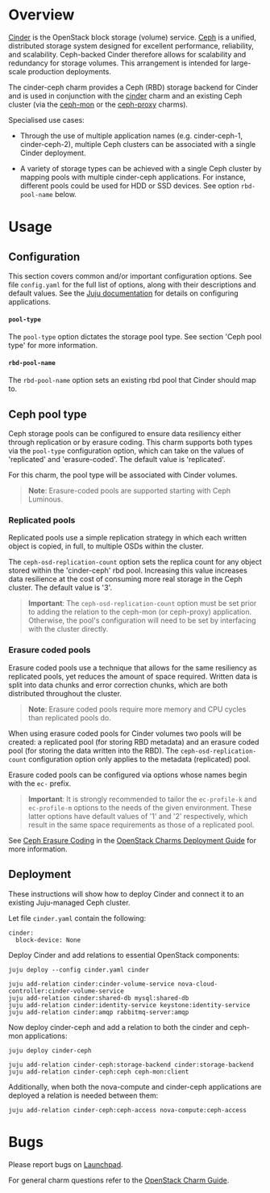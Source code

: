# Overview

[Cinder][cinder-upstream] is the OpenStack block storage (volume) service.
[Ceph][ceph-upstream] is a unified, distributed storage system designed for
excellent performance, reliability, and scalability. Ceph-backed Cinder
therefore allows for scalability and redundancy for storage volumes. This
arrangement is intended for large-scale production deployments.

The cinder-ceph charm provides a Ceph (RBD) storage backend for Cinder and is
used in conjunction with the [cinder][cinder-charm] charm and an existing Ceph
cluster (via the [ceph-mon][ceph-mon-charm] or the
[ceph-proxy][ceph-proxy-charm] charms).

Specialised use cases:

* Through the use of multiple application names (e.g. cinder-ceph-1,
  cinder-ceph-2), multiple Ceph clusters can be associated with a single Cinder
  deployment.

* A variety of storage types can be achieved with a single Ceph cluster by
  mapping pools with multiple cinder-ceph applications. For instance, different
  pools could be used for HDD or SSD devices. See option `rbd-pool-name` below.

# Usage

## Configuration

This section covers common and/or important configuration options. See file
`config.yaml` for the full list of options, along with their descriptions and
default values. See the [Juju documentation][juju-docs-config-apps] for details
on configuring applications.

#### `pool-type`

The `pool-type` option dictates the storage pool type. See section 'Ceph pool
type' for more information.

#### `rbd-pool-name`

The `rbd-pool-name` option sets an existing rbd pool that Cinder should map
to.

## Ceph pool type

Ceph storage pools can be configured to ensure data resiliency either through
replication or by erasure coding. This charm supports both types via the
`pool-type` configuration option, which can take on the values of 'replicated'
and 'erasure-coded'. The default value is 'replicated'.

For this charm, the pool type will be associated with Cinder volumes.

> **Note**: Erasure-coded pools are supported starting with Ceph Luminous.

### Replicated pools

Replicated pools use a simple replication strategy in which each written object
is copied, in full, to multiple OSDs within the cluster.

The `ceph-osd-replication-count` option sets the replica count for any object
stored within the 'cinder-ceph' rbd pool. Increasing this value increases data
resilience at the cost of consuming more real storage in the Ceph cluster. The
default value is '3'.

> **Important**: The `ceph-osd-replication-count` option must be set prior to
  adding the relation to the ceph-mon (or ceph-proxy) application. Otherwise,
  the pool's configuration will need to be set by interfacing with the cluster
  directly.

### Erasure coded pools

Erasure coded pools use a technique that allows for the same resiliency as
replicated pools, yet reduces the amount of space required. Written data is
split into data chunks and error correction chunks, which are both distributed
throughout the cluster.

> **Note**: Erasure coded pools require more memory and CPU cycles than
  replicated pools do.

When using erasure coded pools for Cinder volumes two pools will be created: a
replicated pool (for storing RBD metadata) and an erasure coded pool (for
storing the data written into the RBD). The `ceph-osd-replication-count`
configuration option only applies to the metadata (replicated) pool.

Erasure coded pools can be configured via options whose names begin with the
`ec-` prefix.

> **Important**: It is strongly recommended to tailor the `ec-profile-k` and
  `ec-profile-m` options to the needs of the given environment. These latter
  options have default values of '1' and '2' respectively, which result in the
  same space requirements as those of a replicated pool.

See [Ceph Erasure Coding][cdg-ceph-erasure-coding] in the [OpenStack Charms
Deployment Guide][cdg] for more information.

## Deployment

These instructions will show how to deploy Cinder and connect it to an
existing Juju-managed Ceph cluster.

Let file `cinder.yaml` contain the following:

    cinder:
      block-device: None

Deploy Cinder and add relations to essential OpenStack components:

    juju deploy --config cinder.yaml cinder

    juju add-relation cinder:cinder-volume-service nova-cloud-controller:cinder-volume-service
    juju add-relation cinder:shared-db mysql:shared-db
    juju add-relation cinder:identity-service keystone:identity-service
    juju add-relation cinder:amqp rabbitmq-server:amqp

Now deploy cinder-ceph and add a relation to both the cinder and ceph-mon
applications:

    juju deploy cinder-ceph

    juju add-relation cinder-ceph:storage-backend cinder:storage-backend
    juju add-relation cinder-ceph:ceph ceph-mon:client

Additionally, when both the nova-compute and cinder-ceph applications are
deployed a relation is needed between them:

    juju add-relation cinder-ceph:ceph-access nova-compute:ceph-access

# Bugs

Please report bugs on [Launchpad][lp-bugs-charm-cinder-ceph].

For general charm questions refer to the [OpenStack Charm Guide][cg].

<!-- LINKS -->

[cg]: https://docs.openstack.org/charm-guide
[cdg]: https://docs.openstack.org/project-deploy-guide/charm-deployment-guide
[ceph-upstream]: https://ceph.io
[cinder-upstream]: https://docs.openstack.org/cinder
[cinder-charm]: https://jaas.ai/cinder
[ceph-mon-charm]: https://jaas.ai/ceph-mon
[ceph-proxy-charm]: https://jaas.ai/ceph-proxy
[cinder-purestorage-charm]: https://jaas.ai/cinder-purestorage
[juju-docs-actions]: https://jaas.ai/docs/actions
[juju-docs-config-apps]: https://juju.is/docs/configuring-applications
[lp-bugs-charm-cinder-ceph]: https://bugs.launchpad.net/charm-cinder-ceph/+filebug
[cdg-ceph-erasure-coding]: https://docs.openstack.org/project-deploy-guide/charm-deployment-guide/latest/app-erasure-coding.html
